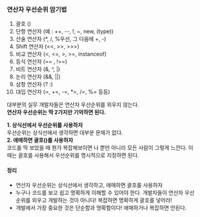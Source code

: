 ### 연산자 우선순위 암기법
1. 괄호 ()
2. 단항 연산자 (예 : ++, --, !, ~, new, (type))
3. 산술 연산자 (*, /, %우선, 그 다음에 +, -)
4. Shift 연산자 (<<, >>, >>>)
5. 비교 연산자 (<, <=, >, >=, instanceof)
6. 등식 연산자 (== , !==)
7. 비트 연산자 (&, ^, |)
8. 논리 연산자 (&&, ||)
9. 삼항 연산자 (? :)
10. 대입 연산자 (=, +=, -=, *=, /=, %= 등등)

대부분의 실무 개발자들은 연산자 우선순위를 외우지 않는다.  
**연산자 우선순위는 딱 2가지만 기억하면 된다.**  
  
**1. 상식선에서 우선순위를 사용하자**  
우선순위는 상식선에서 생각하면 대부분 문제가 없다.  
**2. 애매하면 괄호()를 사용하자**  
코드를 딱 보았을 때 뭔가 복잡해보이면 나 뿐만 아니라 모든 사람이 그렇게 느낀다. 이때는 괄호를 사용해서 우선순위를 명시적으로 지정하면 된다.  

#### 정리
* 연산자 우선순위는 상식선에서 생각하고, 애매하면 괄호를 사용하자
* 누구나 코드를 보고 쉽고 명확하게 이해할 수 있어야 한다. 개발자들이 연산자 우선순위를 외우고 개발하는 것이 아니다! 복잡하면 명확하게 괄호를 넣어라!
* 개발에서 가장 중요한 것은 단순함과 명확함이다! 애매하거나 복잡하면 안된다.